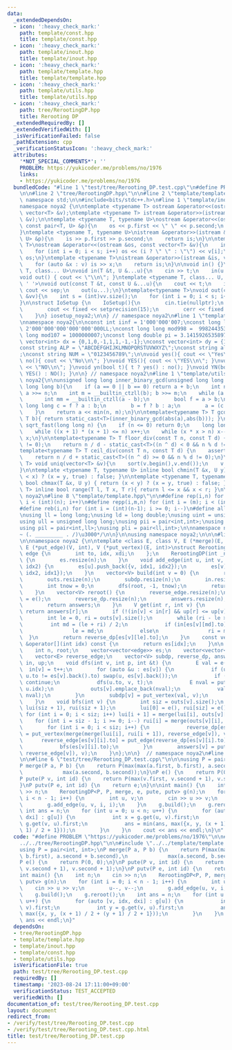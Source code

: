 ```yaml
---
data:
  _extendedDependsOn:
  - icon: ':heavy_check_mark:'
    path: template/const.hpp
    title: template/const.hpp
  - icon: ':heavy_check_mark:'
    path: template/inout.hpp
    title: template/inout.hpp
  - icon: ':heavy_check_mark:'
    path: template/template.hpp
    title: template/template.hpp
  - icon: ':heavy_check_mark:'
    path: template/utils.hpp
    title: template/utils.hpp
  - icon: ':heavy_check_mark:'
    path: tree/RerootingDP.hpp
    title: Rerooting DP
  _extendedRequiredBy: []
  _extendedVerifiedWith: []
  _isVerificationFailed: false
  _pathExtension: cpp
  _verificationStatusIcon: ':heavy_check_mark:'
  attributes:
    '*NOT_SPECIAL_COMMENTS*': ''
    PROBLEM: https://yukicoder.me/problems/no/1976
    links:
    - https://yukicoder.me/problems/no/1976
  bundledCode: "#line 1 \"test/tree/Rerooting_DP.test.cpp\"\n#define PROBLEM \"https://yukicoder.me/problems/no/1976\"\
    \n\n#line 2 \"tree/RerootingDP.hpp\"\n\n#line 2 \"template/template.hpp\"\nusing\
    \ namespace std;\n\n#include<bits/stdc++.h>\n#line 1 \"template/inout.hpp\"\n\
    namespace noya2 {\n\ntemplate <typename T> ostream &operator<<(ostream &os, const\
    \ vector<T> &v);\ntemplate <typename T> istream &operator>>(istream &is, vector<T>\
    \ &v);\n\ntemplate <typename T, typename U>\nostream &operator<<(ostream &os,\
    \ const pair<T, U> &p){\n    os << p.first << \" \" << p.second;\n    return os;\n\
    }\ntemplate <typename T, typename U>\nistream &operator>>(istream &is, pair<T,\
    \ U> &p){\n    is >> p.first >> p.second;\n    return is;\n}\n\ntemplate <typename\
    \ T>\nostream &operator<<(ostream &os, const vector<T> &v){\n    int s = (int)v.size();\n\
    \    for (int i = 0; i < s; i++) os << (i ? \" \" : \"\") << v[i];\n    return\
    \ os;\n}\ntemplate <typename T>\nistream &operator>>(istream &is, vector<T> &v){\n\
    \    for (auto &x : v) is >> x;\n    return is;\n}\n\nvoid in() {}\ntemplate <typename\
    \ T, class... U>\nvoid in(T &t, U &...u){\n    cin >> t;\n    in(u...);\n}\n\n\
    void out() { cout << \"\\n\"; }\ntemplate <typename T, class... U, char sep =\
    \ ' '>\nvoid out(const T &t, const U &...u){\n    cout << t;\n    if (sizeof...(u))\
    \ cout << sep;\n    out(u...);\n}\ntemplate<typename T>\nvoid out(const vector<vector<T>>\
    \ &vv){\n    int s = (int)vv.size();\n    for (int i = 0; i < s; i++) out(vv[i]);\n\
    }\n\nstruct IoSetup {\n    IoSetup(){\n        cin.tie(nullptr);\n        ios::sync_with_stdio(false);\n\
    \        cout << fixed << setprecision(15);\n        cerr << fixed << setprecision(7);\n\
    \    }\n} iosetup_noya2;\n\n} // namespace noya2\n#line 1 \"template/const.hpp\"\
    \nnamespace noya2{\n\nconst int iinf = 1'000'000'007;\nconst long long linf =\
    \ 2'000'000'000'000'000'000LL;\nconst long long mod998 =  998244353;\nconst long\
    \ long mod107 = 1000000007;\nconst long double pi = 3.14159265358979323;\nconst\
    \ vector<int> dx = {0,1,0,-1,1,1,-1,-1};\nconst vector<int> dy = {1,0,-1,0,1,-1,-1,1};\n\
    const string ALP = \"ABCDEFGHIJKLMNOPQRSTUVWXYZ\";\nconst string alp = \"abcdefghijklmnopqrstuvwxyz\"\
    ;\nconst string NUM = \"0123456789\";\n\nvoid yes(){ cout << \"Yes\\n\"; }\nvoid\
    \ no(){ cout << \"No\\n\"; }\nvoid YES(){ cout << \"YES\\n\"; }\nvoid NO(){ cout\
    \ << \"NO\\n\"; }\nvoid yn(bool t){ t ? yes() : no(); }\nvoid YN(bool t){ t ?\
    \ YES() : NO(); }\n\n} // namespace noya2\n#line 1 \"template/utils.hpp\"\nnamespace\
    \ noya2{\n\nunsigned long long inner_binary_gcd(unsigned long long a, unsigned\
    \ long long b){\n    if (a == 0 || b == 0) return a + b;\n    int n = __builtin_ctzll(a);\
    \ a >>= n;\n    int m = __builtin_ctzll(b); b >>= m;\n    while (a != b) {\n \
    \       int mm = __builtin_ctzll(a - b);\n        bool f = a > b;\n        unsigned\
    \ long long c = f ? a : b;\n        b = f ? b : a;\n        a = (c - b) >> mm;\n\
    \    }\n    return a << min(n, m);\n}\n\ntemplate<typename T> T gcd_fast(T a,\
    \ T b){ return static_cast<T>(inner_binary_gcd(abs(a),abs(b))); }\n\nlong long\
    \ sqrt_fast(long long n) {\n    if (n <= 0) return 0;\n    long long x = sqrt(n);\n\
    \    while ((x + 1) * (x + 1) <= n) x++;\n    while (x * x > n) x--;\n    return\
    \ x;\n}\n\ntemplate<typename T> T floor_div(const T n, const T d) {\n    assert(d\
    \ != 0);\n    return n / d - static_cast<T>((n ^ d) < 0 && n % d != 0);\n}\n\n\
    template<typename T> T ceil_div(const T n, const T d) {\n    assert(d != 0);\n\
    \    return n / d + static_cast<T>((n ^ d) >= 0 && n % d != 0);\n}\n\ntemplate<typename\
    \ T> void uniq(vector<T> &v){\n    sort(v.begin(),v.end());\n    v.erase(unique(v.begin(),v.end()),v.end());\n\
    }\n\ntemplate <typename T, typename U> inline bool chmin(T &x, U y) { return (y\
    \ < x) ? (x = y, true) : false; }\n\ntemplate <typename T, typename U> inline\
    \ bool chmax(T &x, U y) { return (x < y) ? (x = y, true) : false; }\n\ntemplate<typename\
    \ T> inline bool range(T l, T x, T r){ return l <= x && x < r; }\n\n} // namespace\
    \ noya2\n#line 8 \"template/template.hpp\"\n\n#define rep(i,n) for (int i = 0;\
    \ i < (int)(n); i++)\n#define repp(i,m,n) for (int i = (m); i < (int)(n); i++)\n\
    #define reb(i,n) for (int i = (int)(n-1); i >= 0; i--)\n#define all(v) (v).begin(),(v).end()\n\
    \nusing ll = long long;\nusing ld = long double;\nusing uint = unsigned int;\n\
    using ull = unsigned long long;\nusing pii = pair<int,int>;\nusing pll = pair<ll,ll>;\n\
    using pil = pair<int,ll>;\nusing pli = pair<ll,int>;\n\nnamespace noya2{\n\n/*\u3000\
    ~ (. _________ . /)\u3000*/\n\n}\n\nusing namespace noya2;\n\n\n#line 4 \"tree/RerootingDP.hpp\"\
    \n\nnamespace noya2 {\n\ntemplate <class E, class V, E (*merge)(E, E), E (*e)(),\
    \ E (*put_edge)(V, int), V (*put_vertex)(E, int)>\nstruct RerootingDP {\n    struct\
    \ edge {\n        int to, idx, xdi;\n    };\n    RerootingDP(int _n = 0) : n(_n)\
    \ {\n        es.resize(n);\n    }\n    void add_edge(int u, int v, int idx1, int\
    \ idx2) {\n        es[u].push_back({v, idx1, idx2});\n        es[v].push_back({u,\
    \ idx2, idx1});\n    }\n    vector<V> build(int v = 0) {\n        root = v;\n\
    \        outs.resize(n);\n        subdp.resize(n);\n        in.resize(n), up.resize(n);\n\
    \        int tnow = 0;\n        dfs(root, -1, tnow);\n        return subdp;\n\
    \    }\n    vector<V> reroot() {\n        reverse_edge.resize(n);\n        reverse_edge[root]\
    \ = e();\n        reverse_dp.resize(n);\n        answers.resize(n);\n        bfs(root);\n\
    \        return answers;\n    }\n    V get(int r, int v) {\n        if (r == v)\
    \ return answers[r];\n        if (!(in[v] < in[r] && up[r] <= up[v])) return subdp[v];\n\
    \        int le = 0, ri = outs[v].size();\n        while (ri - le > 1) {\n   \
    \         int md = (le + ri) / 2;\n            if (in[es[v][md].to] <= in[r])\n\
    \                le = md;\n            else\n                ri = md;\n      \
    \  }\n        return reverse_dp[es[v][le].to];\n    }\n    const vector<edge>\
    \ &operator[](int idx) const {\n        return es[idx];\n    }\n\n  private:\n\
    \    int n, root;\n    vector<vector<edge>> es;\n    vector<vector<E>> outs;\n\
    \    vector<E> reverse_edge;\n    vector<V> subdp, reverse_dp, answers;\n    vector<int>\
    \ in, up;\n    void dfs(int v, int p, int &t) {\n        E val = e();\n      \
    \  in[v] = t++;\n        for (auto &u : es[v]) {\n            if (u.to == p &&\
    \ u.to != es[v].back().to) swap(u, es[v].back());\n            if (u.to == p)\
    \ continue;\n            dfs(u.to, v, t);\n            E nval = put_edge(subdp[u.to],\
    \ u.idx);\n            outs[v].emplace_back(nval);\n            val = merge(val,\
    \ nval);\n        }\n        subdp[v] = put_vertex(val, v);\n        up[v] = t;\n\
    \    }\n    void bfs(int v) {\n        int siz = outs[v].size();\n        vector<E>\
    \ lui(siz + 1), rui(siz + 1);\n        lui[0] = e(), rui[siz] = e();\n       \
    \ for (int i = 0; i < siz; i++) lui[i + 1] = merge(lui[i], outs[v][i]);\n    \
    \    for (int i = siz - 1; i >= 0; i--) rui[i] = merge(outs[v][i], rui[i + 1]);\n\
    \        for (int i = 0; i < siz; i++) {\n            reverse_dp[es[v][i].to]\
    \ = put_vertex(merge(merge(lui[i], rui[i + 1]), reverse_edge[v]), v);\n      \
    \      reverse_edge[es[v][i].to] = put_edge(reverse_dp[es[v][i].to], es[v][i].xdi);\n\
    \            bfs(es[v][i].to);\n        }\n        answers[v] = put_vertex(merge(lui[siz],\
    \ reverse_edge[v]), v);\n    }\n};\n\n}  // namespace noya2\n#line 4 \"test/tree/Rerooting_DP.test.cpp\"\
    \n\n#line 6 \"test/tree/Rerooting_DP.test.cpp\"\n\n\nusing P = pair<int, int>;\n\
    P merge(P a, P b) {\n    return P(max(max(a.first, b.first), a.second + b.second),\n\
    \             max(a.second, b.second));\n}\nP e() {\n    return P(0, 0);\n}\n\
    P pute(P v, int id) {\n    return P(max(v.first, v.second + 1), v.second + 1);\n\
    }\nP putv(P e, int id) {\n    return e;\n}\n\nint main() {\n    int n;\n    cin\
    \ >> n;\n    RerootingDP<P, P, merge, e, pute, putv> g(n);\n    for (int i = 0;\
    \ i < n - 1; i++) {\n        int u, v;\n        cin >> u >> v;\n        u--, v--;\n\
    \        g.add_edge(u, v, i, i);\n    }\n    g.build();\n    g.reroot();\n   \
    \ int ans = n;\n    for (int u = 0; u < n; u++) {\n        for (auto [v, idx,\
    \ dxi] : g[u]) {\n            int x = g.get(u, v).first;\n            int y =\
    \ g.get(v, u).first;\n            ans = min(ans, max({x, y, (x + 1) / 2 + (y +\
    \ 1) / 2 + 1}));\n        }\n    }\n    cout << ans << endl;\n}\n"
  code: "#define PROBLEM \"https://yukicoder.me/problems/no/1976\"\n\n#include \"\
    ../../tree/RerootingDP.hpp\"\n\n#include \"../../template/template.hpp\"\n\n\n\
    using P = pair<int, int>;\nP merge(P a, P b) {\n    return P(max(max(a.first,\
    \ b.first), a.second + b.second),\n             max(a.second, b.second));\n}\n\
    P e() {\n    return P(0, 0);\n}\nP pute(P v, int id) {\n    return P(max(v.first,\
    \ v.second + 1), v.second + 1);\n}\nP putv(P e, int id) {\n    return e;\n}\n\n\
    int main() {\n    int n;\n    cin >> n;\n    RerootingDP<P, P, merge, e, pute,\
    \ putv> g(n);\n    for (int i = 0; i < n - 1; i++) {\n        int u, v;\n    \
    \    cin >> u >> v;\n        u--, v--;\n        g.add_edge(u, v, i, i);\n    }\n\
    \    g.build();\n    g.reroot();\n    int ans = n;\n    for (int u = 0; u < n;\
    \ u++) {\n        for (auto [v, idx, dxi] : g[u]) {\n            int x = g.get(u,\
    \ v).first;\n            int y = g.get(v, u).first;\n            ans = min(ans,\
    \ max({x, y, (x + 1) / 2 + (y + 1) / 2 + 1}));\n        }\n    }\n    cout <<\
    \ ans << endl;\n}"
  dependsOn:
  - tree/RerootingDP.hpp
  - template/template.hpp
  - template/inout.hpp
  - template/const.hpp
  - template/utils.hpp
  isVerificationFile: true
  path: test/tree/Rerooting_DP.test.cpp
  requiredBy: []
  timestamp: '2023-08-24 17:11:00+09:00'
  verificationStatus: TEST_ACCEPTED
  verifiedWith: []
documentation_of: test/tree/Rerooting_DP.test.cpp
layout: document
redirect_from:
- /verify/test/tree/Rerooting_DP.test.cpp
- /verify/test/tree/Rerooting_DP.test.cpp.html
title: test/tree/Rerooting_DP.test.cpp
---
```

